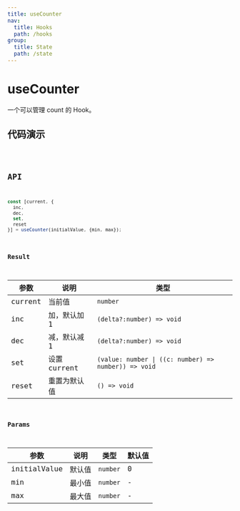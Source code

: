 ```yaml
---
title: useCounter
nav:
  title: Hooks
  path: /hooks
group:
  title: State
  path: /state
---
```


# useCounter

一个可以管理 count 的 Hook。

## 代码演示

<code src="./demo/demo1.tsx" />

## API

```javascript
const [current, {
  inc,
  dec,
  set,
  reset
}] = useCounter(initialValue, {min, max});
```

### Result

| 参数    | 说明         | 类型                      |
|---------|--------------|---------------------------|
| current | 当前值       | `number`                  |
| inc     | 加，默认加 1 | `(delta?:number) => void` |
| dec     | 减，默认减 1 | `(delta?:number) => void` |
| set     | 设置 current | `(value: number \| ((c: number) => number)) => void` |
| reset   | 重置为默认值 | `() => void`              |

### Params

| 参数         | 说明                  | 类型     | 默认值 |
|--------------|-----------------------|----------|--------|
| initialValue | 默认值                | `number` | 0      |
| min          | 最小值                | `number` | -      |
| max          | 最大值                | `number` | -      |